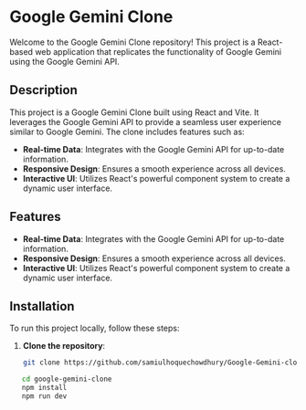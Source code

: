 # Google Gemini Clone

Welcome to the Google Gemini Clone repository! This project is a React-based web application that replicates the functionality of Google Gemini using the Google Gemini API.

## Description

This project is a Google Gemini Clone built using React and Vite. It leverages the Google Gemini API to provide a seamless user experience similar to Google Gemini. The clone includes features such as:

- **Real-time Data**: Integrates with the Google Gemini API for up-to-date information.
- **Responsive Design**: Ensures a smooth experience across all devices.
- **Interactive UI**: Utilizes React's powerful component system to create a dynamic user interface.

## Features

- **Real-time Data**: Integrates with the Google Gemini API for up-to-date information.
- **Responsive Design**: Ensures a smooth experience across all devices.
- **Interactive UI**: Utilizes React's powerful component system to create a dynamic user interface.

## Installation

To run this project locally, follow these steps:

1. **Clone the repository**:
   ```bash
   git clone https://github.com/samiulhoquechowdhury/Google-Gemini-clone.git
   
```bash
   cd google-gemini-clone
   npm install
   npm run dev
